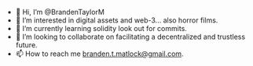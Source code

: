 - 👋 Hi, I’m @BrandenTaylorM
- 👀 I’m interested in digital assets and web-3... also horror films.
- 🌱 I’m currently learning solidity look out for commits.
- 💞️ I’m looking to collaborate on facilitating a decentralized and trustless future.
- 📫 How to reach me branden.t.matlock@gmail.com.

<!---
BrandenTaylorM/BrandenTaylorM is a ✨ special ✨ repository because its `README.md` (this file) appears on your GitHub profile.
You can click the Preview link to take a look at your changes.
--->
